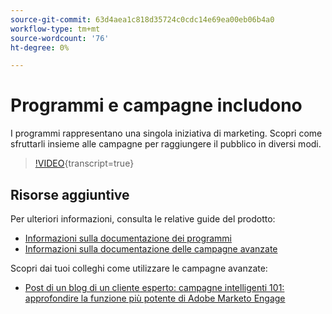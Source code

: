 ```yaml
---
source-git-commit: 63d4aea1c818d35724c0cdc14e69ea00eb06b4a0
workflow-type: tm+mt
source-wordcount: '76'
ht-degree: 0%

---
```

# Programmi e campagne includono

I programmi rappresentano una singola iniziativa di marketing. Scopri come sfruttarli insieme alle campagne per raggiungere il pubblico in diversi modi.

>[!VIDEO](https://video.tv.adobe.com/v/3418042/?quality=12&learn=on){transcript=true}

## Risorse aggiuntive

Per ulteriori informazioni, consulta le relative guide del prodotto:

* [Informazioni sulla documentazione dei programmi](https://experienceleague.adobe.com/docs/marketo/using/product-docs/core-marketo-concepts/programs/creating-programs/understanding-programs.html?lang=en)
* [Informazioni sulla documentazione delle campagne avanzate](https://experienceleague.adobe.com/docs/marketo/using/product-docs/core-marketo-concepts/smart-campaigns/understanding-smart-campaigns.html?lang=en)

Scopri dai tuoi colleghi come utilizzare le campagne avanzate:

* [Post di un blog di un cliente esperto: campagne intelligenti 101: approfondire la funzione più potente di Adobe Marketo Engage](https://nation.marketo.com/t5/product-blogs/smart-campaigns-101-a-deep-dive-into-adobe-marketo-engage-s-most/ba-p/313385#M1838)